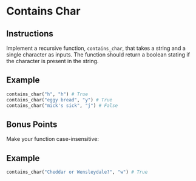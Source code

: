 # Contains Char

## Instructions


Implement a recursive function, `contains_char`, that takes a string and a single character as inputs. The function should return a boolean stating if the character is present in the string.


## Example


```py
contains_char("h", "h") # True
contains_char("eggy bread", "y") # True
contains_char("mick's sick", "j") # False
```


## Bonus Points


Make your function case-insensitive:


## Example


```py
contains_char("Cheddar or Wensleydale?", "w") # True
```
